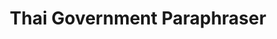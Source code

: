 ---
title: "Thai Government Paraphraser"
version: 0.1
# layout: demo_detail
field: NLP
authors: Arnajak Tungchoksongchai
description: A text paraphrasing bot that can turn informal Thai text to government style text.  
paper:  
publication_date: Aug 2023
featured: true
github: 
draft: false
demo_url: https://web-thaigovai.tokyo.cs.ait.ac.th:2000/
image: /img/demo/formal.png
---